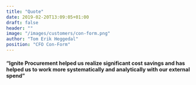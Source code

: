 ```yaml
---
title: "Quote"
date: 2019-02-20T13:09:05+01:00
draft: false
header: ""
image: "/images/customers/con-form.png"
author: "Tom Erik Heggedal"
position: "CFO Con-Form"
---
```


#### “Ignite Procurement helped us realize significant cost savings and has helped us to work more systematically and analytically with our external spend”